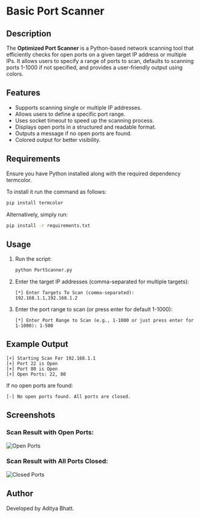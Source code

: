# Basic Port Scanner

## Description
The **Optimized Port Scanner** is a Python-based network scanning tool that efficiently checks for open ports on a given target IP address or multiple IPs. It allows users to specify a range of ports to scan, defaults to scanning ports 1-1000 if not specified, and provides a user-friendly output using colors.

## Features
- Supports scanning single or multiple IP addresses.
- Allows users to define a specific port range.
- Uses socket timeout to speed up the scanning process.
- Displays open ports in a structured and readable format.
- Outputs a message if no open ports are found.
- Colored output for better visibility.

## Requirements
Ensure you have Python installed along with the required dependency termcolor.

To install it run the command as follows:
```sh
pip install termcolor
```

Alternatively, simply run:
```sh
pip install -r requirements.txt
```

## Usage
1. Run the script:
   ```sh
   python PortScanner.py
   ```
2. Enter the target IP addresses (comma-separated for multiple targets):
   ```
   [*] Enter Targets To Scan (comma-separated): 192.168.1.1,192.168.1.2
   ```
3. Enter the port range to scan (or press enter for default 1-1000):
   ```
   [*] Enter Port Range to Scan (e.g., 1-1000 or just press enter for 1-1000): 1-500
   ```

## Example Output
```
[+] Starting Scan For 192.168.1.1
[+] Port 22 is Open
[+] Port 80 is Open
[+] Open Ports: 22, 80
```

If no open ports are found:
```
[-] No open ports found. All ports are closed.
```

## Screenshots
### Scan Result with Open Ports:
![Open Ports](https://github.com/user-attachments/assets/24d23272-e48d-44dc-af82-57db8536cede) <br/>

### Scan Result with All Ports Closed:
![Closed Ports](https://github.com/user-attachments/assets/860acf67-87ca-4069-910f-568eff37a583) <br/>

## Author
Developed by Aditya Bhatt.

